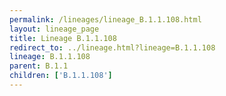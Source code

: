 ```yaml
---
permalink: /lineages/lineage_B.1.1.108.html
layout: lineage_page
title: Lineage B.1.1.108
redirect_to: ../lineage.html?lineage=B.1.1.108
lineage: B.1.1.108
parent: B.1.1
children: ['B.1.1.108']
---
```


